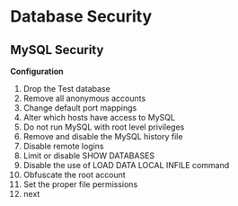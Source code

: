 # Database Security
## __MySQL Security__

__Configuration__
1. Drop the Test database
1. Remove all anonymous accounts
1. Change default port mappings
1. Alter which hosts have access to MySQL
1. Do not run MySQL with root level privileges
1. Remove and disable the MySQL history file
1. Disable remote logins
1. Limit or disable SHOW DATABASES
1. Disable the use of LOAD DATA LOCAL INFILE command
1. Obfuscate the root account
1. Set the proper file permissions
1. next

